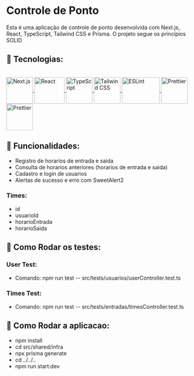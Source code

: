 <h1>Controle de Ponto</h1>

<p>Esta é uma aplicação de controle de ponto desenvolvida com Next.js, React, TypeScript, Tailwind CSS e Prisma. O projeto segue os princípios SOLID</p>

<h2>🚀 Tecnologias: </h2>

 <div style="display: inline_block"><br>
    <a href="https://nextjs.org/" target="_BLANK">
        <img align="center" alt="Next.js" height="70" width="70" src="https://static-00.iconduck.com/assets.00/nextjs-icon-512x512-y563b8iq.png">
    </a> 
    <a href="https://reactjs.org/" target="_BLANK">
        <img align="center" alt="React" height="70" width="80" src="https://upload.wikimedia.org/wikipedia/commons/thumb/a/a7/React-icon.svg/2300px-React-icon.svg.png">
    </a> 
    <a href="https://www.typescriptlang.org/" target="_BLANK">
        <img align="center" alt="TypeScript" height="70" width="70" src="https://i.imgur.com/UIp79so.png">
    </a> 
    <a href="https://tailwindcss.com/" target="_BLANK">
        <img align="center" alt="Tailwind CSS" height="70" width="70" src="https://media.dev.to/cdn-cgi/image/width=1080,height=1080,fit=cover,gravity=auto,format=auto/https%3A%2F%2Fdev-to-uploads.s3.amazonaws.com%2Fuploads%2Farticles%2Fdxy1c2bvl6odeo52dodk.jpg">
    </a>
    <a href="https://eslint.org/" target="_BLANK">
        <img align="center" alt="ESLint" height="70" width="100" src="https://e7.pngegg.com/pngimages/518/938/png-clipart-eslint-logo-tech-companies.png">
    </a>
    <a href="https://prettier.io/" target="_BLANK">
        <img align="center" alt="Prettier" height="70" width="70" src="https://w7.pngwing.com/pngs/164/151/png-transparent-prettier-hd-logo.png">
    </a>
    <a href="https://prettier.io/" target="_BLANK">
        <img align="center" alt="Prettier" height="70" width="70" src="https://w7.pngwing.com/pngs/152/247/png-transparent-jest-hd-logo.png">
    </a>
</div>

<h2>🚀 Funcionalidades: </h2>
<ul>
 <li>
  Registro de horarios de entrada e saida
 </li>
 <li>
  Consulta de horarios anteriores (horarios de entrada e saida) 
 </li>
 <li>
  Cadastro e login de usuarios
 </li>
 <li>
  Alertas de sucesso e erro com SweetAlert2
 </li>
</ul>
    
<h3>Times: </h3>
<ul>
 <li>
  id
 </li>
 <li>
  usuarioId
 </li>
 <li>
  horarioEntrada
 </li>
 <li>
  horarioSaida
 </li>
</ul>

<h2>🚀 Como Rodar os testes: </h2>
<h3>User Test: </h3>
<ul>
 <li>
  Comando: npm run test -- src/tests/usuarios/userController.test.ts
 </li>
</ul>

<h3>Times Test: </h3>
<ul>
 <li>
  Comando: npm run test -- src/tests/entradas/timesController.test.ts
 </li>
</ul>

<h2>🚀 Como Rodar a aplicacao: </h2>
<ul>
 <li>
  npm install
 </li>
 <li>
  cd src/shared/infra
 </li>
 <li>
  npx prisma generate
 </li>
 <li>
  cd ../../..
 </li>
 <li>
  npm run start:dev
 </li>
</ul>
